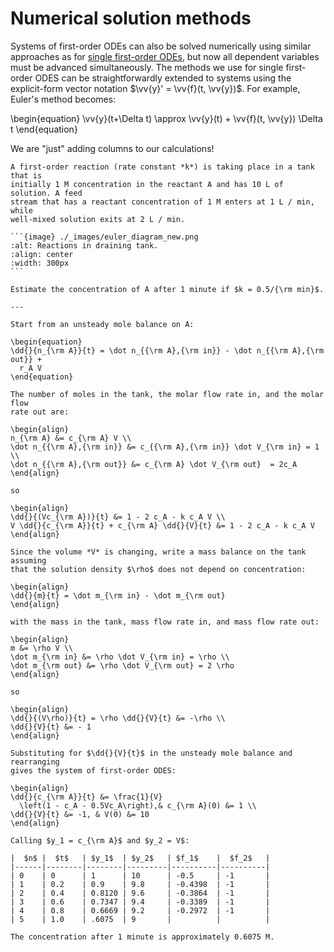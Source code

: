 # Numerical solution methods

Systems of first-order ODEs can also be solved numerically using similar
approaches as for
[single first-order ODEs](../first-order-odes/numerical-solution.md), but now
all dependent variables must be advanced simultaneously. The methods we use
for single first-order ODES can be straightforwardly extended to systems using
the explicit-form vector notation $\vv{y}' = \vv{f}(t, \vv{y})$. For example,
Euler's method becomes:

\begin{equation}
\vv{y}(t+\Delta t) \approx \vv{y}(t) + \vv{f}(t, \vv{y}) \Delta t
\end{equation}

We are "just" adding columns to our calculations!

````{example} First-order reaction in a draining tank
A first-order reaction (rate constant *k*) is taking place in a tank that is
initially 1 M concentration in the reactant A and has 10 L of solution. A feed
stream that has a reactant concentration of 1 M enters at 1 L / min, while
well-mixed solution exits at 2 L / min.

```{image} ./_images/euler_diagram_new.png
:alt: Reactions in draining tank.
:align: center
:width: 300px
```

Estimate the concentration of A after 1 minute if $k = 0.5/{\rm min}$.

---

Start from an unsteady mole balance on A:

\begin{equation}
\dd{}{n_{\rm A}}{t} = \dot n_{{\rm A},{\rm in}} - \dot n_{{\rm A},{\rm out}} +
  r_A V
\end{equation}

The number of moles in the tank, the molar flow rate in, and the molar flow
rate out are:

\begin{align}
n_{\rm A} &= c_{\rm A} V \\
\dot n_{{\rm A},{\rm in}} &= c_{{\rm A},{\rm in}} \dot V_{\rm in} = 1 \\
\dot n_{{\rm A},{\rm out}} &= c_{\rm A} \dot V_{\rm out}  = 2c_A
\end{align}

so

\begin{align}
\dd{}{(Vc_{\rm A})}{t} &= 1 - 2 c_A - k c_A V \\
V \dd{}{c_{\rm A}}{t} + c_{\rm A} \dd{}{V}{t} &= 1 - 2 c_A - k c_A V
\end{align}

Since the volume *V* is changing, write a mass balance on the tank assuming
that the solution density $\rho$ does not depend on concentration:

\begin{align}
\dd{}{m}{t} = \dot m_{\rm in} - \dot m_{\rm out}
\end{align}

with the mass in the tank, mass flow rate in, and mass flow rate out:

\begin{align}
m &= \rho V \\
\dot m_{\rm in} &= \rho \dot V_{\rm in} = \rho \\
\dot m_{\rm out} &= \rho \dot V_{\rm out} = 2 \rho
\end{align}

so

\begin{align}
\dd{}{(V\rho)}{t} = \rho \dd{}{V}{t} &= -\rho \\
\dd{}{V}{t} &= - 1
\end{align}

Substituting for $\dd{}{V}{t}$ in the unsteady mole balance and rearranging
gives the system of first-order ODES:

\begin{align}
\dd{}{c_{\rm A}}{t} &= \frac{1}{V}
  \left(1 - c_A - 0.5Vc_A\right),& c_{\rm A}(0) &= 1 \\
\dd{}{V}{t} &= -1, & V(0) &= 10
\end{align}

Calling $y_1 = c_{\rm A}$ and $y_2 = V$:

|  $n$ |  $t$   | $y_1$  | $y_2$   | $f_1$    |  $f_2$   |
|------|--------|--------|---------|----------|----------|
| 0    | 0      | 1      | 10      | -0.5     | -1       |
| 1    | 0.2    | 0.9    | 9.8     | -0.4398  | -1       |
| 2    | 0.4    | 0.8120 | 9.6     | -0.3864  | -1       |
| 3    | 0.6    | 0.7347 | 9.4     | -0.3389  | -1       |
| 4    | 0.8    | 0.6669 | 9.2     | -0.2972  | -1       |
| 5    | 1.0    | .6075  | 9       |          |          |

The concentration after 1 minute is approximately 0.6075 M.
````
